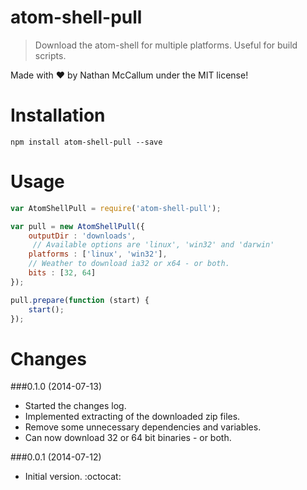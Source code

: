 atom-shell-pull
===============

> Download the atom-shell for multiple platforms. Useful for build scripts.

Made with :heart: by Nathan McCallum under the MIT license!

Installation
============

```
npm install atom-shell-pull --save
```

Usage
=====

```javascript
var AtomShellPull = require('atom-shell-pull');

var pull = new AtomShellPull({
    outputDir : 'downloads',
     // Available options are 'linux', 'win32' and 'darwin'
    platforms : ['linux', 'win32'],
    // Weather to download ia32 or x64 - or both.
    bits : [32, 64]
});

pull.prepare(function (start) {
    start();
});

```

Changes
=======

###0.1.0 (2014-07-13)
- Started the changes log.
- Implemented extracting of the downloaded zip files.
- Remove some unnecessary dependencies and variables.
- Can now download 32 or 64 bit binaries - or both.

###0.0.1 (2014-07-12)
- Initial version. :octocat:
